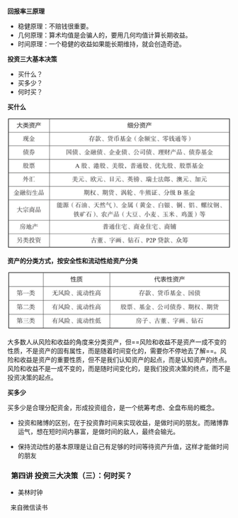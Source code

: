 **回报率三原理**

- 稳健原理：不赔钱很重要。
- 几何原理：算术均值是会骗人的，要用几何均值计算长期收益。
- 时间原理：一个稳健的收益如果能长期维持，就会创造奇迹。  


**投资三大基本决策**

- 买什么？
- 买多少？
- 何时买？

**买什么**

![](assets/images/徐远的投资课-1.png)


**资产的分类方式，按安全性和流动性给资产分类**

![](assets/images/徐远的投资课-2.png)

大多数人从风险和收益的角度来分类资产，但==风险和收益不是资产一成不变的性质，不是资产的固有属性，而是随着时间变化的，需要你不停地去了解==。风险和收益是资产的重要性质，但不是我们认知资产的起点，而是认知资产的终点。风险和收益不是一成不变的，而是随时间变化的，是我们投资决策的终点，而不是投资决策的起点。  


**买多少**

买多少是合理分配资金，形成投资组合，是一个统筹考虑、全盘布局的概念。


- 投资和赌博的区别，在于投资靠时间来实现收益，是做时间的朋友。而赌博靠运气，想在短时间内暴富，是做时间的敌人，最终会输光。  
    
- 保持流动性的基本原理是让自己有足够的时间等待资产升值，这样才能做时间的朋友  
    

  

###  **第四讲 投资三大决策（三）：何时买？**

  

- 美林时钟  
    

  
 来自微信读书